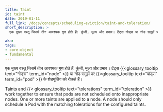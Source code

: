 ```yaml
---
title: Taint
id: taint
date: 2019-01-11
full_link: /docs/concepts/scheduling-eviction/taint-and-toleration/
short_description: >
  एक मुख्य वस्तु जिसमें तीन आवश्यक गुण होते हैं: कुंजी, मूल्य और प्रभाव। टेंट्स नोड्स या नोड समूहों पर पॉड्स के शेड्यूलिंग को रोकते हैं।

aka:
tags:
- core-object
- fundamental
---
```

एक मुख्य वस्तु जिसमें तीन आवश्यक गुण होते हैं: कुंजी, मूल्य और प्रभाव। टेंट्स {{<glossary_tooltip text="नोड्स" term_id="node" >}} या नोड समूहों पर {{<glossary_tooltip text="पॉड्स" term_id="pod" >}} के शेड्यूलिंग को रोकते हैं।

<!--more-->

Taints and {{< glossary_tooltip text="tolerations" term_id="toleration" >}} work together to ensure that pods are not scheduled onto inappropriate nodes. One or more taints are applied to a node. A node should only schedule a Pod with the matching tolerations for the configured taints.